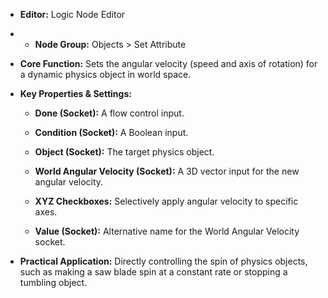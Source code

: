 - **Editor:** Logic Node Editor
    
- - **Node Group:** Objects > Set Attribute
        
- **Core Function:** Sets the angular velocity (speed and axis of rotation) for a dynamic physics object in world space.
    
- **Key Properties & Settings:**
    
    - **Done (Socket):** A flow control input.
        
    - **Condition (Socket):** A Boolean input.
        
    - **Object (Socket):** The target physics object.
        
    - **World Angular Velocity (Socket):** A 3D vector input for the new angular velocity.
        
    - **XYZ Checkboxes:** Selectively apply angular velocity to specific axes.
        
    - **Value (Socket):** Alternative name for the World Angular Velocity socket.
        
- **Practical Application:** Directly controlling the spin of physics objects, such as making a saw blade spin at a constant rate or stopping a tumbling object.